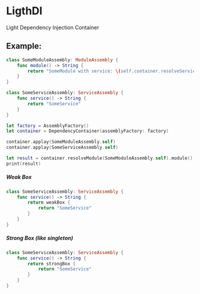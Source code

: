 # LigthDI
Light Dependency Injection Container

## Example:
```swift
class SomeModuleAssembly: ModuleAssembly {
    func module() -> String {
        return "SomeModule with service: \(self.container.resolveService(SomeServiceAssembly.self).service())"
    }
}
```
```swift
class SomeServiceAssembly: ServiceAssembly {
    func service() -> String {
        return "SomeService"
    }
}

```

```swift
let factory = AssemblyFactory()
let container = DependencyContainer(assemblyFactory: factory)

container.applay(SomeModuleAssembly.self)
container.applay(SomeServiceAssembly.self)

let result = container.resolveModule(SomeModuleAssembly.self).module()
print(result)
```

##### Weak Box

```swift
class SomeServiceAssembly: ServiceAssembly {
    func service() -> String {
        return weakBox {
            return "SomeService"
        }
    }
}

```

##### Strong Box (like singleton)

```swift
class SomeServiceAssembly: ServiceAssembly {
    func service() -> String {
        return strongBox {
            return "SomeService"
        }
    }
}

```
